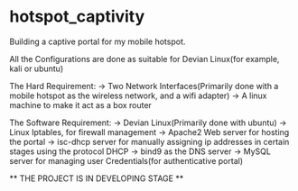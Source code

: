 # hotspot_captivity

Building a captive portal for my mobile hotspot.

All the Configurations are done as suitable for Devian Linux(for example, kali or ubuntu)

The Hard Requirement:
-> Two Network Interfaces(Primarily done with a mobile hotspot as the wireless network, and a wifi adapter)
-> A linux machine to make it act as a box router

The Software Requirement:
-> Devian Linux(Primarily done with ubuntu)
-> Linux Iptables, for firewall management 
-> Apache2 Web server for hosting the portal
-> isc-dhcp server for manually assigning ip addresses in certain stages using the protocol DHCP
-> bind9 as the DNS server 
-> MySQL server for managing user Credentials(for authenticative portal)

** THE PROJECT IS IN DEVELOPING STAGE **


